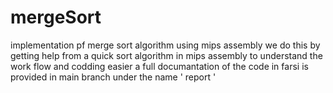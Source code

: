 # mergeSort
implementation pf merge sort algorithm using mips assembly
we do this by getting help from a quick sort algorithm in mips assembly to understand the work flow and codding easier
a full documantation of the code in farsi is provided in main branch under the name ' report '
